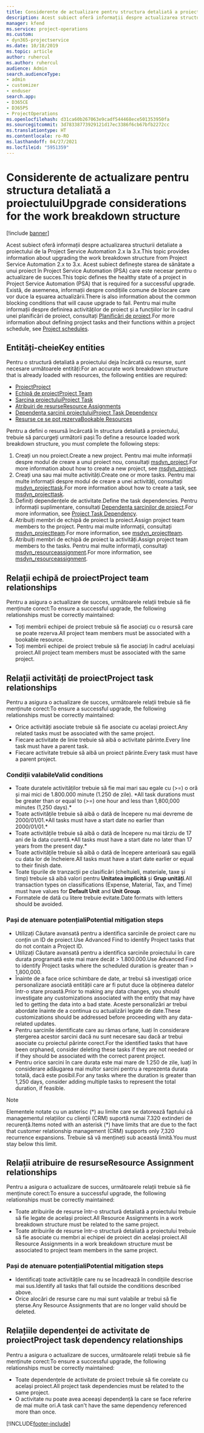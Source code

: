 ```yaml
---
title: Considerente de actualizare pentru structura detaliată a proiectului
description: Acest subiect oferă informații despre actualizarea structurii detaliate a proiectului de la Project Service Automation 2.x la 3.x.
manager: kfend
ms.service: project-operations
ms.custom:
- dyn365-projectservice
ms.date: 10/18/2019
ms.topic: article
author: ruhercul
ms.author: ruhercul
audience: Admin
search.audienceType:
- admin
- customizer
- enduser
search.app:
- D365CE
- D365PS
- ProjectOperations
ms.openlocfilehash: d31ca60b267063e9cadf544468ece501353950fa
ms.sourcegitcommit: 3d78338773929121d17ec3386f6cb67bfb2272cc
ms.translationtype: HT
ms.contentlocale: ro-RO
ms.lasthandoff: 04/27/2021
ms.locfileid: "5951359"
---
```

# <a name="upgrade-considerations-for-the-work-breakdown-structure"></a><span data-ttu-id="9ab9e-103">Considerente de actualizare pentru structura detaliată a proiectului</span><span class="sxs-lookup"><span data-stu-id="9ab9e-103">Upgrade considerations for the work breakdown structure</span></span>

[!include [banner](../includes/psa-now-project-operations.md)]

<span data-ttu-id="9ab9e-104">Acest subiect oferă informații despre actualizarea structurii detaliate a proiectului de la Project Service Automation 2.x la 3.x.</span><span class="sxs-lookup"><span data-stu-id="9ab9e-104">This topic provides information about upgrading the work breakdown structure from Project Service Automation 2.x to 3.x.</span></span> <span data-ttu-id="9ab9e-105">Acest subiect definește starea de sănătate a unui proiect în Project Service Automation (PSA) care este necesar pentru o actualizare de succes.</span><span class="sxs-lookup"><span data-stu-id="9ab9e-105">This topic defines the healthy state of a project in Project Service Automation (PSA) that is required for a successful upgrade.</span></span> <span data-ttu-id="9ab9e-106">Există, de asemenea, informații despre condițiile comune de blocare care vor duce la eșuarea actualizării.</span><span class="sxs-lookup"><span data-stu-id="9ab9e-106">There is also information about the common blocking conditions that will cause upgrade to fail.</span></span> <span data-ttu-id="9ab9e-107">Pentru mai multe informații despre definirea activităților de proiect și a funcțiilor lor în cadrul unei planificări de proiect, consultați [Planificări de proiect](project-creating.md).</span><span class="sxs-lookup"><span data-stu-id="9ab9e-107">For more information about defining project tasks and their functions within a project schedule, see [Project schedules](project-creating.md).</span></span>

## <a name="key-entities"></a><span data-ttu-id="9ab9e-108">Entități-cheie</span><span class="sxs-lookup"><span data-stu-id="9ab9e-108">Key entities</span></span>
<span data-ttu-id="9ab9e-109">Pentru o structură detaliată a proiectului deja încărcată cu resurse, sunt necesare următoarele entități:</span><span class="sxs-lookup"><span data-stu-id="9ab9e-109">For an accurate work breakdown structure that is already loaded with resources, the following entities are required:</span></span>

- [<span data-ttu-id="9ab9e-110">Proiect</span><span class="sxs-lookup"><span data-stu-id="9ab9e-110">Project</span></span>](/dynamics365/customerengagement/on-premises/developer/entities/msdyn_project)
- [<span data-ttu-id="9ab9e-111">Echipă de proiect</span><span class="sxs-lookup"><span data-stu-id="9ab9e-111">Project Team</span></span>](/dynamics365/customerengagement/on-premises/developer/entities/msdyn_projectteam)
- [<span data-ttu-id="9ab9e-112">Sarcina proiectului</span><span class="sxs-lookup"><span data-stu-id="9ab9e-112">Project Task</span></span>](/dynamics365/customerengagement/on-premises/developer/entities/msdyn_projecttask)
- [<span data-ttu-id="9ab9e-113">Atribuiri de resurse</span><span class="sxs-lookup"><span data-stu-id="9ab9e-113">Resource Assignments</span></span>](/dynamics365/customerengagement/on-premises/developer/entities/msdyn_resourceassignment)
- [<span data-ttu-id="9ab9e-114">Dependența sarcinii proiectului</span><span class="sxs-lookup"><span data-stu-id="9ab9e-114">Project Task Dependency</span></span>](/dynamics365/customerengagement/on-premises/developer/entities/msdyn_projecttaskdependency)
- [<span data-ttu-id="9ab9e-115">Resurse ce se pot rezerva</span><span class="sxs-lookup"><span data-stu-id="9ab9e-115">Bookable Resources</span></span>](/dynamics365/customerengagement/on-premises/developer/entities/bookableresource)

<span data-ttu-id="9ab9e-116">Pentru a defini o resursă încărcată în structura detaliată a proiectului, trebuie să parcurgeți următorii pași:</span><span class="sxs-lookup"><span data-stu-id="9ab9e-116">To define a resource loaded work breakdown structure, you must complete the following steps:</span></span>

1. <span data-ttu-id="9ab9e-117">Creați un nou proiect.</span><span class="sxs-lookup"><span data-stu-id="9ab9e-117">Create a new project.</span></span> <span data-ttu-id="9ab9e-118">Pentru mai multe informații despre modul de creare a unui proiect nou, consultați [msdyn_project](/dynamics365/customerengagement/on-premises/developer/entities/msdyn_project).</span><span class="sxs-lookup"><span data-stu-id="9ab9e-118">For more information about how to create a new project, see [msdyn_project](/dynamics365/customerengagement/on-premises/developer/entities/msdyn_project).</span></span>
2. <span data-ttu-id="9ab9e-119">Creați una sau mai multe activități.</span><span class="sxs-lookup"><span data-stu-id="9ab9e-119">Create one or more tasks.</span></span> <span data-ttu-id="9ab9e-120">Pentru mai multe informații despre modul de creare a unei activități, consultați [msdyn_projecttask](/dynamics365/customerengagement/on-premises/developer/entities/msdyn_projecttask).</span><span class="sxs-lookup"><span data-stu-id="9ab9e-120">For more information about how to create a task, see [msdyn_projecttask](/dynamics365/customerengagement/on-premises/developer/entities/msdyn_projecttask).</span></span>
3. <span data-ttu-id="9ab9e-121">Definiți dependențele de activitate.</span><span class="sxs-lookup"><span data-stu-id="9ab9e-121">Define the task dependencies.</span></span> <span data-ttu-id="9ab9e-122">Pentru informații suplimentare, consultați [Dependența sarcinilor de proiect](/dynamics365/customerengagement/on-premises/developer/entities/msdyn_projecttaskdependency).</span><span class="sxs-lookup"><span data-stu-id="9ab9e-122">For more information, see [Project Task Dependency](/dynamics365/customerengagement/on-premises/developer/entities/msdyn_projecttaskdependency).</span></span>
4. <span data-ttu-id="9ab9e-123">Atribuiți membri de echipă de proiect la proiect.</span><span class="sxs-lookup"><span data-stu-id="9ab9e-123">Assign project team members to the project.</span></span> <span data-ttu-id="9ab9e-124">Pentru mai multe informații, consultați [msdyn_projectteam](/dynamics365/customerengagement/on-premises/developer/entities/msdyn_projectteam).</span><span class="sxs-lookup"><span data-stu-id="9ab9e-124">For more information, see [msdyn_projectteam](/dynamics365/customerengagement/on-premises/developer/entities/msdyn_projectteam).</span></span>
5. <span data-ttu-id="9ab9e-125">Atribuiți membri de echipă de proiect la activități.</span><span class="sxs-lookup"><span data-stu-id="9ab9e-125">Assign project team members to the tasks.</span></span> <span data-ttu-id="9ab9e-126">Pentru mai multe informații, consultați [msdyn_resourceassignment](/dynamics365/customerengagement/on-premises/developer/entities/msdyn_resourceassignment).</span><span class="sxs-lookup"><span data-stu-id="9ab9e-126">For more information, see [msdyn_resourceassignment](/dynamics365/customerengagement/on-premises/developer/entities/msdyn_resourceassignment).</span></span>

## <a name="project-team-relationships"></a><span data-ttu-id="9ab9e-127">Relații echipă de proiect</span><span class="sxs-lookup"><span data-stu-id="9ab9e-127">Project team relationships</span></span>

<span data-ttu-id="9ab9e-128">Pentru a asigura o actualizare de succes, următoarele relații trebuie să fie menținute corect:</span><span class="sxs-lookup"><span data-stu-id="9ab9e-128">To ensure a successful upgrade, the following relationships must be correctly maintained:</span></span>
- <span data-ttu-id="9ab9e-129">Toți membrii echipei de proiect trebuie să fie asociați cu o resursă care se poate rezerva.</span><span class="sxs-lookup"><span data-stu-id="9ab9e-129">All project team members must be associated with a bookable resource.</span></span>
- <span data-ttu-id="9ab9e-130">Toți membrii echipei de proiect trebuie să fie asociați în cadrul aceluiași proiect.</span><span class="sxs-lookup"><span data-stu-id="9ab9e-130">All project team members must be associated with the same project.</span></span> 

## <a name="project-task-relationships"></a><span data-ttu-id="9ab9e-131">Relații activități de proiect</span><span class="sxs-lookup"><span data-stu-id="9ab9e-131">Project task relationships</span></span>
<span data-ttu-id="9ab9e-132">Pentru a asigura o actualizare de succes, următoarele relații trebuie să fie menținute corect:</span><span class="sxs-lookup"><span data-stu-id="9ab9e-132">To ensure a successful upgrade, the following relationships must be correctly maintained:</span></span>

- <span data-ttu-id="9ab9e-133">Orice activități asociate trebuie să fie asociate cu același proiect.</span><span class="sxs-lookup"><span data-stu-id="9ab9e-133">Any related tasks must be associated with the same project.</span></span>
- <span data-ttu-id="9ab9e-134">Fiecare activitate de linie trebuie să aibă o activitate părinte.</span><span class="sxs-lookup"><span data-stu-id="9ab9e-134">Every line task must have a parent task.</span></span>
- <span data-ttu-id="9ab9e-135">Fiecare activitate trebuie să aibă un proiect părinte.</span><span class="sxs-lookup"><span data-stu-id="9ab9e-135">Every task must have a parent project.</span></span>

### <a name="valid-conditions"></a><span data-ttu-id="9ab9e-136">Condiții valabile</span><span class="sxs-lookup"><span data-stu-id="9ab9e-136">Valid conditions</span></span>

- <span data-ttu-id="9ab9e-137">Toate duratele activităților trebuie să fie mai mari sau egale cu (>=) o oră și mai mici de 1.800.000 minute (1.250 de zile). \*</span><span class="sxs-lookup"><span data-stu-id="9ab9e-137">All task durations must be greater than or equal to (>=) one hour and less than 1,800,000 minutes (1,250 days).\*</span></span>
- <span data-ttu-id="9ab9e-138">Toate activitățile trebuie să aibă o dată de începere nu mai devreme de 2000/01/01.\*</span><span class="sxs-lookup"><span data-stu-id="9ab9e-138">All tasks must have a start date no earlier than 2000/01/01.\*</span></span>
- <span data-ttu-id="9ab9e-139">Toate activitățile trebuie să aibă o dată de începere nu mai târziu de 17 ani de la data curentă.\*</span><span class="sxs-lookup"><span data-stu-id="9ab9e-139">All tasks must have a start date no later than 17 years from the present day.\*</span></span>
- <span data-ttu-id="9ab9e-140">Toate activitățile trebuie să aibă o dată de începere anterioară sau egală cu data lor de încheiere.</span><span class="sxs-lookup"><span data-stu-id="9ab9e-140">All tasks must have a start date earlier or equal to their finish date.</span></span>
- <span data-ttu-id="9ab9e-141">Toate tipurile de tranzacții pe clasificări (cheltuieli, materiale, taxe și timp) trebuie să aibă valori pentru **Unitatea implicită** și **Grup unități**.</span><span class="sxs-lookup"><span data-stu-id="9ab9e-141">All transaction types on classifications (Expense, Material, Tax, and Time) must have values for **Default Unit** and **Unit Group**.</span></span>
- <span data-ttu-id="9ab9e-142">Formatele de dată cu litere trebuie evitate.</span><span class="sxs-lookup"><span data-stu-id="9ab9e-142">Date formats with letters should be avoided.</span></span>

### <a name="potential-mitigation-steps"></a><span data-ttu-id="9ab9e-143">Pași de atenuare potențiali</span><span class="sxs-lookup"><span data-stu-id="9ab9e-143">Potential mitigation steps</span></span>
- <span data-ttu-id="9ab9e-144">Utilizați Căutare avansată pentru a identifica sarcinile de proiect care nu conțin un ID de proiect.</span><span class="sxs-lookup"><span data-stu-id="9ab9e-144">Use Advanced Find to identify Project tasks that do not contain a Project ID.</span></span>
- <span data-ttu-id="9ab9e-145">Utilizați Căutare avansată pentru a identifica sarcinile proiectului în care durata programată este mai mare decât > 1.800.000.</span><span class="sxs-lookup"><span data-stu-id="9ab9e-145">Use Advanced Find to identify Project tasks where the scheduled duration is greater than > 1,800,000.</span></span>
- <span data-ttu-id="9ab9e-146">Înainte de a face orice schimbare de date, ar trebui să investigați orice personalizare asociată entității care ar fi putut duce la obținerea datelor într-o stare proastă.</span><span class="sxs-lookup"><span data-stu-id="9ab9e-146">Prior to making any data changes, you should investigate any customizations associated with the entity that may have led to getting the data into a bad state.</span></span> <span data-ttu-id="9ab9e-147">Aceste personalizări ar trebui abordate înainte de a continua cu actualizări legate de date.</span><span class="sxs-lookup"><span data-stu-id="9ab9e-147">These customizations should be addressed before proceeding with any data-related updates.</span></span>
- <span data-ttu-id="9ab9e-148">Pentru sarcinile identificate care au rămas orfane, luați în considerare ștergerea acestor sarcini dacă nu sunt necesare sau dacă ar trebui asociate cu proiectul părinte corect.</span><span class="sxs-lookup"><span data-stu-id="9ab9e-148">For the identified tasks that have been orphaned, consider deleting these tasks if they are not needed or if they should be associated with the correct parent project.</span></span>
- <span data-ttu-id="9ab9e-149">Pentru orice sarcini în care durata este mai mare de 1.250 de zile, luați în considerare adăugarea mai multor sarcini pentru a reprezenta durata totală, dacă este posibil.</span><span class="sxs-lookup"><span data-stu-id="9ab9e-149">For any tasks where the duration is greater than 1,250 days, consider adding multiple tasks to represent the total duration, if feasible.</span></span>

> [!NOTE]
> <span data-ttu-id="9ab9e-150">Elementele notate cu un asterisc (\*) au limite care se datorează faptului că managementul relațiilor cu clienții (CRM) suportă numai 7.320 extinderi de recurență.</span><span class="sxs-lookup"><span data-stu-id="9ab9e-150">Items noted with an asterisk (\*) have limits that are due to the fact that customer relationship management (CRM) supports only 7,320 recurrence expansions.</span></span> <span data-ttu-id="9ab9e-151">Trebuie să vă mențineți sub această limită.</span><span class="sxs-lookup"><span data-stu-id="9ab9e-151">You must stay below this limit.</span></span>

## <a name="resource-assignment-relationships"></a><span data-ttu-id="9ab9e-152">Relații atribuire de resurse</span><span class="sxs-lookup"><span data-stu-id="9ab9e-152">Resource Assignment relationships</span></span>
<span data-ttu-id="9ab9e-153">Pentru a asigura o actualizare de succes, următoarele relații trebuie să fie menținute corect:</span><span class="sxs-lookup"><span data-stu-id="9ab9e-153">To ensure a successful upgrade, the following relationships must be correctly maintained:</span></span>

- <span data-ttu-id="9ab9e-154">Toate atribuirile de resurse într-o structură detaliată a proiectului trebuie să fie legate de același proiect.</span><span class="sxs-lookup"><span data-stu-id="9ab9e-154">All Resource Assignments in a work breakdown structure must be related to the same project.</span></span>
- <span data-ttu-id="9ab9e-155">Toate atribuirile de resurse într-o structură detaliată a proiectului trebuie să fie asociate cu membri ai echipei de proiect din același proiect.</span><span class="sxs-lookup"><span data-stu-id="9ab9e-155">All Resource Assignments in a work breakdown structure must be associated to project team members in the same project.</span></span>

### <a name="potential-mitigation-steps"></a><span data-ttu-id="9ab9e-156">Pași de atenuare potențiali</span><span class="sxs-lookup"><span data-stu-id="9ab9e-156">Potential mitigation steps</span></span>
- <span data-ttu-id="9ab9e-157">Identificați toate activitățile care nu se încadrează în condițiile descrise mai sus.</span><span class="sxs-lookup"><span data-stu-id="9ab9e-157">Identify all tasks that fall outside the conditions described above.</span></span>  
- <span data-ttu-id="9ab9e-158">Orice alocări de resurse care nu mai sunt valabile ar trebui să fie șterse.</span><span class="sxs-lookup"><span data-stu-id="9ab9e-158">Any Resource Assignments that are no longer valid should be deleted.</span></span>

## <a name="project-task-dependency-relationships"></a><span data-ttu-id="9ab9e-159">Relațiile dependenței de activitate de proiect</span><span class="sxs-lookup"><span data-stu-id="9ab9e-159">Project task dependency relationships</span></span>
<span data-ttu-id="9ab9e-160">Pentru a asigura o actualizare de succes, următoarele relații trebuie să fie menținute corect:</span><span class="sxs-lookup"><span data-stu-id="9ab9e-160">To ensure a successful upgrade, the following relationships must be correctly maintained:</span></span>

- <span data-ttu-id="9ab9e-161">Toate dependențele de activitate de proiect trebuie să fie corelate cu același proiect.</span><span class="sxs-lookup"><span data-stu-id="9ab9e-161">All project task dependencies must be related to the same project.</span></span>
- <span data-ttu-id="9ab9e-162">O activitate nu poate avea aceeași dependență la care se face referire de mai multe ori.</span><span class="sxs-lookup"><span data-stu-id="9ab9e-162">A task can't have the same dependency referenced more than once.</span></span>


[!INCLUDE[footer-include](../includes/footer-banner.md)]